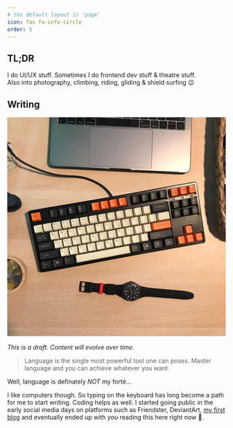 ```yaml
---
# the default layout is 'page'
icon: fas fa-info-circle
order: 5
---
```


## TL;DR

I do UI/UX stuff. Sometimes I do frontend dev stuff & theatre stuff.<br />
Also into photography, climbing, riding, gliding & shield surfing 😉

##  Writing

![Some people type to talk](/assets/img/posts/ducky_one_cherry_switches_mechanical_keyboard_1557538238_e5110e57_progressive.jpeg)

*This is a draft. Content will evolve over time.*

> Language is the single most powerful tool one can poses. Master language and you can achieve whatever you want. 

Well, language is definately *NOT* my forté...

I like computers though. So typing on the keyboard has long become a path for me to start writing. Coding helps as well. I started going public in the early social media days on platforms such as Friendster, DeviantArt, [my first blog](https://rudzainy.blogspot.com) and eventually ended up with *you* reading this here right now 🫰.

<script type='text/javascript' src='https://storage.ko-fi.com/cdn/widget/Widget_2.js'></script><script type='text/javascript'>kofiwidget2.init('Support Me on Ko-fi', '#29abe0', 'H2H65CY0P');kofiwidget2.draw();</script> 
 